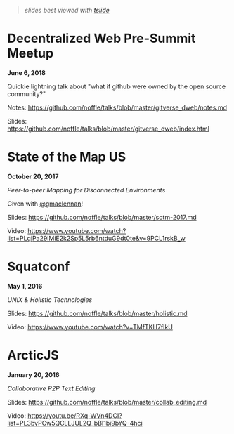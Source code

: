 > *slides best viewed with [tslide](https://github.com/dominictarr/tslide)*

# Decentralized Web Pre-Summit Meetup

**June 6, 2018**

Quickie lightning talk about "what if github were owned by the open source
community?"

Notes: https://github.com/noffle/talks/blob/master/gitverse_dweb/notes.md

Slides: https://github.com/noffle/talks/blob/master/gitverse_dweb/index.html

# State of the Map US

**October 20, 2017**

*Peer-to-peer Mapping for Disconnected Environments*

Given with [@gmaclennan](https://github.com/gmaclennan)!

Slides: https://github.com/noffle/talks/blob/master/sotm-2017.md

Video:
https://www.youtube.com/watch?list=PLqjPa29lMiE2k2Sp5L5rb6ntduG9dt0te&v=9PCL1rskB_w

# Squatconf

**May 1, 2016**

*UNIX & Holistic Technologies*

Slides: https://github.com/noffle/talks/blob/master/holistic.md

Video: https://www.youtube.com/watch?v=TMfTKH7fIkU

# ArcticJS

**January 20, 2016**

*Collaborative P2P Text Editing*

Slides: https://github.com/noffle/talks/blob/master/collab_editing.md

Video: https://youtu.be/RXq-WVn4DCI?list=PL3bvPCw5QCLLJUL2Q_bBI1bi9bYQ-4hci
